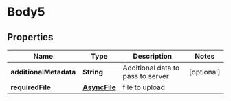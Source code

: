 
# Body5

## Properties
Name | Type | Description | Notes
------------ | ------------- | ------------- | -------------
**additionalMetadata** | **String** | Additional data to pass to server |  [optional]
**requiredFile** | [**AsyncFile**](AsyncFile.md) | file to upload | 




